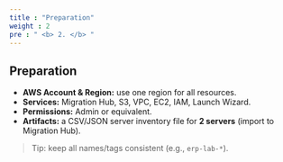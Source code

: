 ```yaml
---
title : "Preparation"
weight : 2
pre : " <b> 2. </b> "
---
```


## Preparation

- **AWS Account & Region:** use one region for all resources.
- **Services:** Migration Hub, S3, VPC, EC2, IAM, Launch Wizard.
- **Permissions:** Admin or equivalent.
- **Artifacts:** a CSV/JSON server inventory file for **2 servers** (import to Migration Hub).

> Tip: keep all names/tags consistent (e.g., `erp-lab-*`).

